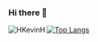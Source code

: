 ### Hi there 👋

<!--
**HKevinH/HkevinH** is a ✨ _special_ ✨ repository because its `README.md` (this file) appears on your GitHub profile.

Here are some ideas to get you started:

- 🔭 I’m currently working on ...
- 🌱 I’m currently learning ... 
- 👯 I’m looking to collaborate on ...
- 🤔 I’m looking for help with ...
- 💬 Ask me about ...
- 📫 How to reach me: ...
- 😄 Pronouns: ...
- ⚡ Fun fact: ...
-->

<img align="left" src="https://github-readme-stats.vercel.app/api?username=HKevinH&show_icons=true&locale=en&count_private=true&theme=catppuccin_mocha" alt="HKevinH" />

[![Top Langs](https://github-readme-stats.vercel.app/api/top-langs/?username=HkevinH&theme=catppuccin_mocha)](https://github.com/anuraghazra/github-readme-stats)

<!---

HkevinH/HkevinH is a ✨ special ✨ repository because its `README.md` (this file) appears on your GitHub profile.
You can click the Preview link to take a look at your changes.
--->


